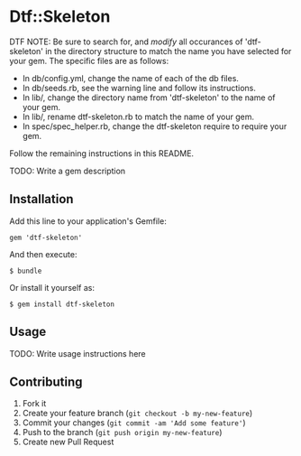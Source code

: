# Dtf::Skeleton

DTF NOTE: Be sure to search for, and _modify_ all occurances of 'dtf-skeleton' in the directory structure
          to match the name you have selected for your gem. The specific files are as follows:

- In db/config.yml, change the name of each of the db files.
- In db/seeds.rb, see the warning line and follow its instructions.
- In lib/, change the directory name from 'dtf-skeleton' to the name of your gem.
- In lib/, rename dtf-skeleton.rb to match the name of your gem.
- In spec/spec_helper.rb, change the dtf-skeleton require to require your gem.

Follow the remaining instructions in this README.


TODO: Write a gem description

## Installation

Add this line to your application's Gemfile:

    gem 'dtf-skeleton'

And then execute:

    $ bundle

Or install it yourself as:

    $ gem install dtf-skeleton

## Usage

TODO: Write usage instructions here

## Contributing

1. Fork it
2. Create your feature branch (`git checkout -b my-new-feature`)
3. Commit your changes (`git commit -am 'Add some feature'`)
4. Push to the branch (`git push origin my-new-feature`)
5. Create new Pull Request

